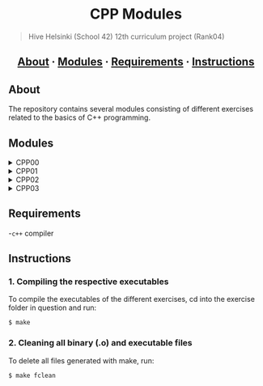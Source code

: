 <h1 align="center">CPP Modules</h1>

> Hive Helsinki (School 42) 12th curriculum project (Rank04)

<h2 align="center">
	<a href="#about">About</a>
	<span> · </span>
	<a href="#modules">Modules</a>
	<span> · </span>
	<a href="#requirements">Requirements</a>
	<span> · </span>
	<a href="#instructions">Instructions</a>
</h2>

## About
The repository contains several modules consisting of different exercises related to the basics of C++ programming.

## Modules
<details>
  <summary>CPP00</summary>
	
  - [**ex00**:](https://github.com/Nipsu24/42_CPP_Modules/tree/main/cpp00/ex00)
    - familiarizes with basic C++ concepts such as **string** class, related functions and **cout**.
  - [**ex01**:](https://github.com/Nipsu24/42_CPP_Modules/tree/main/cpp00/ex01)
    - introduces **classes** initialization, **cin** object of isstream class and further string manipulation and
      formatting possibilities such as **.substr()**, **.setw()**, and **.length()**.
      Additionally **try / catch** statements are used.
    - Sets up a phone book by initialising a class 'PhoneBook', containing 8 classes of contacts 
    - user has options between the 3 commands ```ADD```, ```SEARCH``` and ```EXIT``` which respectively
      adds contacts (and their details), searches for contacts (first displays entire list of contacts,
      then by entering index shows contact details) or exits the phone book
    - in case of invalid input, errors are displayed to the user
  
</details>

<details>
  <summary>CPP01</summary>
  
 - [**ex00**:](https://github.com/Nipsu24/42_CPP_Modules/tree/main/cpp01/ex00)
    - introduces **new** for allocating memory for a class
    - learning about initialising classes on heap vs. stack
 - [**ex01**:](https://github.com/Nipsu24/42_CPP_Modules/tree/main/cpp01/ex01)
    - learning about array of classes using new for memory allocation
 - [**ex02**:](https://github.com/Nipsu24/42_CPP_Modules/tree/main/cpp01/ex02)
    - introduces concept of **references**
 - [**ex03**:](https://github.com/Nipsu24/42_CPP_Modules/tree/main/cpp01/ex03)
    - reference vs. pointer to a class
    - object which contains pointer to a class can be initialised without explicitly
      assigning value to the class whereby reference requires the object of the class
      not to be empty
 - [**ex04**:](https://github.com/Nipsu24/42_CPP_Modules/tree/main/cpp01/ex04)
    - introduces concepts of **ifstream** and **ofstream**
    - further string manipulation such as **.find()**, **.erase()**, **.insert()**
    - user can give 3 arguments to the program (file name, string1 and string2),
      the content of the file given to the program is copied into another created
      file and then the sequence of string2 replaces sequence of string1 (if existing),
      prints errors in case of invalid arguments
 - [**ex05**:](https://github.com/Nipsu24/42_CPP_Modules/tree/main/cpp01/ex05)
    - introduces concept of **function pointers** in C++
 - [**ex06**:](https://github.com/Nipsu24/42_CPP_Modules/tree/main/cpp01/ex06)
    - introduces concept of **switch** statements
  
</details>

<details>
  <summary>CPP02</summary>

  - [**ex00**:](https://github.com/Nipsu24/42_CPP_Modules/tree/main/cpp02/ex00)
    - set up of classes in **orthodox canonical form**
    - learning about copy constructor and copy-assignment constructor
    - fixed point vs floating point vs integer representation
  - [**ex01**:](https://github.com/Nipsu24/42_CPP_Modules/tree/main/cpp02/ex01)
    - introduces concept of **operator overloading**
  - [**ex02**:](https://github.com/Nipsu24/42_CPP_Modules/tree/main/cpp02/ex02)
    - further operator overloading for <, >, !=, ==, >=, <=, ++, -- 
  
</details>

<details>
  <summary>CPP03</summary>

  - [**ex00**:](https://github.com/Nipsu24/42_CPP_Modules/tree/main/cpp03/ex00)
    - sets up class for learning about inheritance in later exercises
  - [**ex01**:](https://github.com/Nipsu24/42_CPP_Modules/tree/main/cpp03/ex01)
    - introduces concept of inheritance of classes
    - initialisation of derived class, which inherits functions and members of base class
    - as exercise requires, derived class member variables are initialised with different values
    - **virtual function** and **function override** used in order to create unique behaviour
      of derived class function 'attack'
    - additionally uses **typeid** in order to determine if base or derived class object called
      particular function for custom behaviour
  - [**ex02**:](https://github.com/Nipsu24/42_CPP_Modules/tree/main/cpp03/ex02)
    - same as above, further derived class with different values of the member variables is created
  
</details>

## Requirements
-`c++` compiler

## Instructions

### 1. Compiling the respective executables

To compile the executables of the different exercises, cd into the 
exercise folder in question and run:

```
$ make
```

### 2. Cleaning all binary (.o) and executable files

To delete all files generated with make, run:
```
$ make fclean
```
